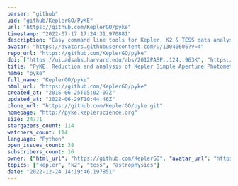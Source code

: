 ```yaml
---
parser: "github"
uid: "github/KeplerGO/PyKE"
url: "https://github.com/KeplerGO/pyke"
timestamp: "2022-07-17 17:24:31.970881"
description: "Easy command line tools for Kepler, K2 & TESS data analysis."
avatar: "https://avatars.githubusercontent.com/u/13040606?v=4"
repo_url: "https://github.com/KeplerGO/pyke"
doi: ["https://ui.adsabs.harvard.edu/abs/2012PASP..124..963K", "https://ui.adsabs.harvard.edu/abs/2012ascl.soft08004S/abstract"]
title: "PyKE: Reduction and analysis of Kepler Simple Aperture Photometry data"
name: "pyke"
full_name: "KeplerGO/pyke"
html_url: "https://github.com/KeplerGO/pyke"
created_at: "2015-06-25T05:02:07Z"
updated_at: "2022-06-29T10:44:46Z"
clone_url: "https://github.com/KeplerGO/pyke.git"
homepage: "http://pyke.keplerscience.org"
size: 24771
stargazers_count: 114
watchers_count: 114
language: "Python"
open_issues_count: 38
subscribers_count: 16
owner: {"html_url": "https://github.com/KeplerGO", "avatar_url": "https://avatars.githubusercontent.com/u/13040606?v=4", "login": "KeplerGO", "type": "Organization"}
topics: ["kepler", "k2", "tess", "astrophysics"]
date: "2022-12-24 14:19:46.197851"
---
```

